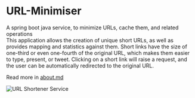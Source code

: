 # URL-Minimiser
A spring boot java service, to minimize URLs, cache them, and related operations
</br>
This application allows the creation of unique short URLs, as well as provides mapping and statistics against them. Short links have the size of one-third or even one-fourth of the original URL, which makes them easier to type, present, or tweet. Clicking on a short link will raise a request, and the user can be automatically redirected to the original URL.

Read more in [about.md](https://github.com/prankshaw/URL-Minimiser/blob/main/url-shortening/about.md)


![URL Shortener Service](https://github.com/prankshaw/URL-Minimiser/assets/22571701/68885057-932c-47ec-8660-553b4d694349)
